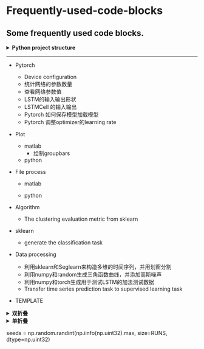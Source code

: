 # Frequently-used-code-blocks
Some frequently used code blocks.
---

<details>
<summary><strong>   Python project structure  </strong></summary>

  Reference: [DeepADoTS](https://github.com/KDD-OpenSource/DeepADoTS]), Self's AnomalyDetection
  
<pre>
- Dataset(Fold)                - 保存和处理真实数据集
  - dataset1(Fold)                - 用来保存数据
  - dataset2(Fold)                - 用来保存数据
  - dataset.py(class)             - 数据集Class
  
- Simulation(Fold)             - 生成保存模拟数据集
  - dataset1(Fold)                - 用来保存数据
  - dataset1(Fold)                - 用来保存数据
  - simulation.py(Class)          - 仿真数据类
  
- Models(Fold)                 - 模型文件夹
  - algorithm_utils.py(Base)      - base function for other model 模型的通用函数定义
  - model1.py(Class)              - 定义model1的类
  - model2.py(Class)              - 定义model2的类
  
- Evaluation(Fold)             - 评价网络优劣
  - config.py(Helper)             - copy from DeepADoTS Des: create the logging file
  - evaluator(Class)              - input is list of dataset, list of models
  - evaluate_self(Exp)            - experiment to evaluate proposed method 
  - evaluate_deep(Exp)            - experiment to evaluate other deep method
  - evaluate_sk(Exp)              - experiment to evaluate traditional method
  - Results(Fold)                 - fold to save evaluation results
    - logs(Fold)                      - fold to save logging file
    - csv(Fold)                       - fold to save the csv results
    - fig(Fold)                       - fold to save fig if needed
    
- Analysis(Fold)               - 分析实验方法
  - evaluate_component1.py(exp)   - 衡量一个部分的效果
  - plotExample1.py(Exp)          - 可视化一个数据集的结果(从models,Evaluation中继承方法)
  - Results(Fold)                 - fold to save evaluation results
    - logs(Fold)                      - fold to save logging file
    - csv(Fold)                       - fold to save the csv results
    - fig(Fold)                       - fold to save fig if needed
    
- Refpackages(Fold)            - 保存参考代码
  - Package1(Fold)                - 下载保存package1, indluding the necessary dataset
  - rerunpackage1(exp)            - rerun package1，确定代码的正确性
  - Mypackage1.py(Class)          - 重新包装代码已适用于自己,(从Package1中中继承类)
  - Checkpackage1.py(exp)         - 测试代码是否适用于自己,(从models,Evaluation中继承方法)
  - Results(Fold)                 - fold to save evaluation results
    - logs(Fold)                      - fold to save logging file
    - csv(Fold)                       - fold to save the csv results
    - fig(Fold)                       - fold to save fig if needed
</pre>

TIPS:
  - 文件夹命名方式：首字母大写
  - py文件命名方式：小写
  - 类命名方式：大写， 类对象命名方式：首字母大写
  - 函数命名方式：大小写间隔
  - 变量命名方式：小写_小写

</details>

-----------------------------------------------------------------------------------------------------------------------------------

- Pytorch
  - Device configuration
  - 统计网络的参数数量
  - 查看网络参数值
  - LSTM的输入输出形状
  - LSTMCell 的输入输出
  - Pytorch 如何保存模型加载模型
  - Pytorch 调整optimizer的learning rate
- Plot
  - matlab
    - 绘制groupbars
  - python
  
- File process
  - matlab
  
  - python
  
- Algorithm
  - The clustering evaluation metric from sklearn

- sklearn
  - generate the classification task

- Data processing
  - 利用sklearn和Seglearn来构造多维的时间序列，并用划窗分割
  - 利用numpy和random生成三角函数曲线，并添加高斯噪声
  - 利用numpy和torch生成用于测试LSTM的加法测试数据
  - Transfer time series prediction task to supervised learning task
  
- TEMPLATE
<details><summary><strong>   双折叠  </strong></summary><blockquote>
  
        <details><summary><strong>   Title  </strong></summary><blockquote>
        <details><summary><strong>   Code  </strong></summary><blockquote>

        ```matlab
        code
        ```

        </blockquote></details>

        <details open><summary><strong>   Figure  </strong></summary>  
        <div align=left><img src ="https://github.com/zhaojiachen1994/Frequently-used-code-blocks/blob/master/Figures/groupedbar.png" width="300" height="150"/></div>
        </details>

        </blockquote></details>

        -----------------------------------------------------------------------------------------------------------------------------------

</blockquote></details>

<details><summary><strong>   单折叠  </strong></summary><blockquote>
  
    <details>
    <summary><strong>   Python ROC curves  </strong></summary>

     ```python
     
     ```

    </details>

    <div align=left><img src ="https://github.com/zhaojiachen1994/Frequently-used-code-blocks/blob/master/Figures/rocplot.png" width="200" height="120"/></div>

    -----------------------------------------------------------------------------------------------------------------------------------

</blockquote></details>

seeds = np.random.randint(np.iinfo(np.uint32).max, size=RUNS, dtype=np.uint32)
